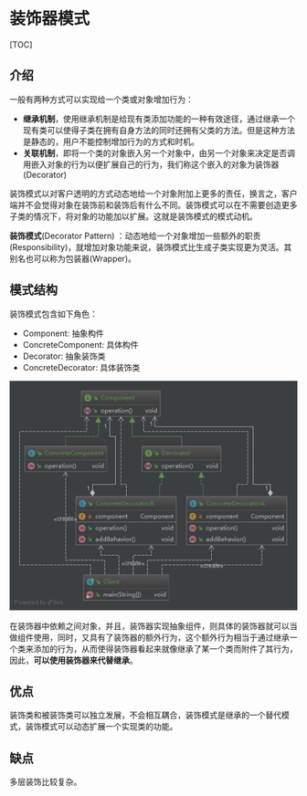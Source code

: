 # 装饰器模式

[TOC]

## 介绍

一般有两种方式可以实现给一个类或对象增加行为：

- **继承机制**，使用继承机制是给现有类添加功能的一种有效途径，通过继承一个现有类可以使得子类在拥有自身方法的同时还拥有父类的方法。但是这种方法是静态的，用户不能控制增加行为的方式和时机。
- **关联机制**，即将一个类的对象嵌入另一个对象中，由另一个对象来决定是否调用嵌入对象的行为以便扩展自己的行为，我们称这个嵌入的对象为装饰器(Decorator)

装饰模式以对客户透明的方式动态地给一个对象附加上更多的责任，换言之，客户端并不会觉得对象在装饰前和装饰后有什么不同。装饰模式可以在不需要创造更多子类的情况下，将对象的功能加以扩展。这就是装饰模式的模式动机。

**装饰模式**(Decorator Pattern) ：动态地给一个对象增加一些额外的职责(Responsibility)，就增加对象功能来说，装饰模式比生成子类实现更为灵活。其别名也可以称为包装器(Wrapper)。

## 模式结构

装饰模式包含如下角色：

- Component: 抽象构件
- ConcreteComponent: 具体构件
- Decorator: 抽象装饰类
- ConcreteDecorator: 具体装饰类

![decorator.png](https://github.com/Grootzz/design-pattern/blob/master/src/main/resources/img/structural/decorator.png?raw=true)

在装饰器中依赖之间对象，并且，装饰器实现抽象组件，则具体的装饰器就可以当做组件使用，同时，又具有了装饰器的额外行为，这个额外行为相当于通过继承一个类来添加的行为，从而使得装饰器看起来就像继承了某一个类而附件了其行为，因此，**可以使用装饰器来代替继承**。

## 优点

装饰类和被装饰类可以独立发展，不会相互耦合，装饰模式是继承的一个替代模式，装饰模式可以动态扩展一个实现类的功能。

## 缺点

多层装饰比较复杂。